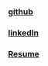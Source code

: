  

### [github](https://github.com/jrwilson5116)
 

### [linkedIn](https://www.linkedin.com/in/joseph-wilson-46a31b15b)


### [Resume](https://github.com/jrwilson5116/liftoff-assignments/blob/master/C1-Online_Profiles/Joseph%20Wilson%20Resume.pdf)

